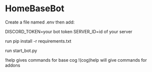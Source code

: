 # HomeBaseBot

Create a file named .env then add: 

DISCORD_TOKEN=your bot token
SERVER_ID=id of your server


run pip install -r requirements.txt

run start_bot.py

!help gives commands for base cog
!(cog)help will give commands for addons
